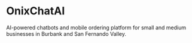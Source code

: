 # OnixChatAI

AI-powered chatbots and mobile ordering platform for small and medium businesses in Burbank and San Fernando Valley.
